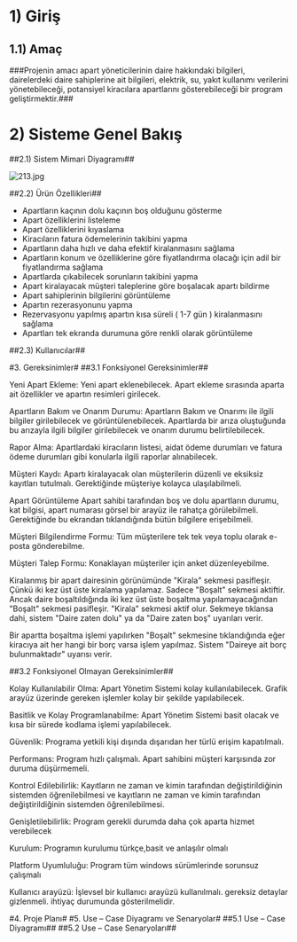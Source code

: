 # 1) Giriş #

## 1.1) Amaç ##

###Projenin amacı apart yöneticilerinin daire hakkındaki bilgileri, dairelerdeki daire sahiplerine ait bilgileri, elektrik, su, yakıt kullanımı verilerini yönetebileceği, potansiyel kiracılara apartlarını gösterebileceği bir program geliştirmektir.###

# 2) Sisteme Genel Bakış #

##2.1) Sistem Mimari Diyagramı##

![213.jpg](https://github.com/miragessee/yamug/blob/master/wikiresimler/3694345135-213.jpg)

##2.2) Ürün Özellikleri##

- Apartların kaçının dolu kaçının boş olduğunu gösterme
- Apart özelliklerini listeleme
- Apart özelliklerini kıyaslama
- Kiracıların fatura ödemelerinin takibini yapma
- Apartların daha hızlı ve daha efektif kiralanmasını sağlama
- Apartların konum ve özelliklerine göre fiyatlandırma olacağı için adil bir fiyatlandırma sağlama
- Apartlarda çıkabilecek sorunların takibini yapma
- Apart kiralayacak müşteri taleplerine göre boşalacak apartı bildirme
- Apart sahiplerinin bilgilerini görüntüleme
- Apartın rezerasyonunu yapma
- Rezervasyonu yapılmış apartın kısa süreli ( 1-7 gün ) kiralanmasını sağlama
- Apartları tek ekranda durumuna göre renkli olarak görüntüleme

##2.3) Kullanıcılar##

#3.	Gereksinimler#
##3.1	Fonksiyonel Gereksinimler##

Yeni Apart Ekleme: Yeni apart eklenebilecek. Apart ekleme sırasında aparta ait özellikler ve apartın resimleri girilecek.

Apartların Bakım ve Onarım Durumu: Apartların Bakım ve Onarımı ile ilgili bilgiler girilebilecek ve görüntülenebilecek. Apartlarda bir arıza oluştuğunda bu arızayla ilgili bilgiler girilebilecek ve onarım durumu belirtilebilecek.

Rapor Alma: Apartlardaki kiracıların listesi, aidat ödeme durumları ve fatura ödeme durumları gibi konularla ilgili raporlar alınabilecek.

Müşteri Kaydı: Apartı kiralayacak olan müşterilerin düzenli ve eksiksiz kayıtları tutulmalı. Gerektiğinde müşteriye kolayca ulaşılabilmeli.

Apart Görüntüleme Apart sahibi tarafından boş ve dolu apartların durumu, kat bilgisi, apart numarası görsel bir arayüz ile rahatça görülebilmeli. Gerektiğinde bu ekrandan tıklandığında bütün bilgilere erişebilmeli.

Müşteri Bilgilendirme Formu: Tüm müşterilere tek tek veya toplu olarak e-posta gönderebilme.

Müşteri Talep Formu: Konaklayan müşteriler için anket düzenleyebilme.

Kiralanmış bir apart dairesinin görünümünde "Kirala" sekmesi pasifleşir. Çünkü iki kez üst üste kiralama yapılamaz. Sadece "Boşalt" sekmesi aktiftir. Ancak daire boşaltıldığında iki kez üst üste boşaltma yapılamayacağından "Boşalt" sekmesi pasifleşir. "Kirala" sekmesi aktif olur. Sekmeye tıklansa dahi, sistem "Daire zaten dolu" ya da "Daire zaten boş" uyarıları verir.

Bir apartta boşaltma işlemi yapılırken "Boşalt" sekmesine tıklandığında eğer kiracıya ait her hangi bir borç varsa işlem yapılmaz. Sistem "Daireye ait borç bulunmaktadır" uyarısı verir.


##3.2	Fonksiyonel Olmayan Gereksinimler##

Kolay Kullanılabilir Olma: Apart Yönetim Sistemi kolay kullanılabilecek. Grafik arayüz üzerinde gereken işlemler kolay bir şekilde yapılabilecek.

Basitlik ve Kolay Programlanabilme: Apart Yönetim Sistemi basit olacak ve kısa bir sürede kodlama işlemi yapılabilecek.

Güvenlik: Programa yetkili kişi dışında dışarıdan her türlü erişim kapatılmalı.

Performans: Program hızlı çalışmalı. Apart sahibini müşteri karşısında zor duruma düşürmemeli.

Kontrol Edilebilirlik: Kayıtların ne zaman ve kimin tarafından değiştirildiğinin sistemden öğrenilebilmesi ve kayıtların ne zaman ve kimin tarafından değiştirildiğinin sistemden öğrenilebilmesi.

Genişletilebilirlik: Program gerekli durumda daha çok aparta hizmet verebilecek

Kurulum: Programın kurulumu türkçe,basit ve anlaşılır olmalı

Platform Uyumluluğu: Program tüm windows sürümlerinde sorunsuz çalışmalı

Kullanıcı arayüzü: İşlevsel bir kullanıcı arayüzü kullanılmalı. gereksiz detaylar gizlenmeli. ihtiyaç durumunda gösterilmelidir.

#4.	Proje Planı#
#5.	Use – Case Diyagramı ve Senaryolar#
##5.1	Use – Case Diyagramı##
##5.2	Use – Case  Senaryoları##
